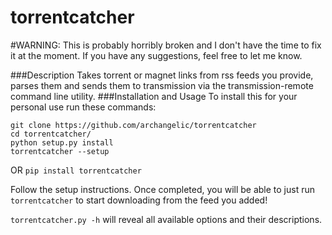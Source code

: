 torrentcatcher
===========
#WARNING: This is probably horribly broken and I don't have the time to fix it at the moment. If you have any suggestions, feel free to let me know.

###Description
Takes torrent or magnet links from rss feeds you provide, parses them and sends them to transmission via the transmission-remote command line utility.
###Installation and Usage
To install this for your personal use run these commands:
```
git clone https://github.com/archangelic/torrentcatcher
cd torrentcatcher/
python setup.py install
torrentcatcher --setup
```
OR
`pip install torrentcatcher`

Follow the setup instructions. Once completed, you will be able to just run `torrentcatcher` to start downloading from the feed you added!

`torrentcatcher.py -h` will reveal all available options and their descriptions.
